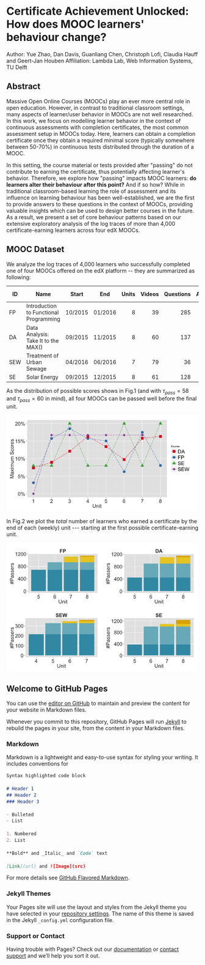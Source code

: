 # Certificate Achievement Unlocked: How does MOOC learners' behaviour change?

Author: Yue Zhao, Dan Davis, Guanliang Chen, Christoph Lofi, Claudia Hauff and Geert-Jan Houben
Affiliation: Lambda Lab, Web Information Systems, TU Delft

## Abstract
Massive Open Online Courses (MOOCs) play an ever more central role in open education. However, in contrast to traditional classroom settings, many aspects of learner/user behavior in MOOCs are not well researched. In this work, we focus on modelling learner behavior in the context of continuous assessments with completion certificates, the most common assessment setup in MOOCs today. Here, learners can obtain a completion certificate once they obtain a required minimal score (typically somewhere between 50-70%) in continuous tests distributed through the duration of a MOOC.

In this setting, the course material or tests provided after "passing" do not contribute to earning the certificate, thus potentially affecting learner's behavior. Therefore, we explore how "passing" impacts MOOC learners: **do learners alter their behaviour after this point?** And if so how? While in traditional classroom-based learning the role of assessment and its influence on learning behaviour has been well-established, we are the first to provide answers to these questions in the context of MOOCs, providing valuable insights which can be used to design better courses in the future. As a result, we present a set of core behaviour patterns based on our extensive exploratory analysis of the log traces of more than 4,000 certificate-earning learners across four edX MOOCs.

## MOOC Dataset
We analyze the log traces of 4,000 learners who successfully completed one of four MOOCs offered on the edX platform -- they are summarized as following:

| ID  | Name                                   | Start   | End     | Units | Videos | Questions | Attempts | Registered | Engaged | Passed | Compl Rate |
| --- | -------------------------------------- |:-------:|:-------:| -----:| ------:| ---------:| --------:| ----------:| -------:| ------:| ----------:|
| FP  | Introduction to Functional Programming | 10/2015 | 01/2016 |   8   |   39   |   285     |    1     |     25,188 | 9,900 | 1,143| 4.54%      |
| DA  | Data Analysis: Take It to the MAX()    | 09/2015 | 11/2015 |   8   |   60   |   137     |    2     |     23,813 | 9,780 | 1,156| 4.85%      |
| SEW | Treatment of Urban Sewage              | 04/2016 | 06/2016 |   7   |   79   |    36     |    1     |     11,006 | 2,589 |   361| 3.28%      |
| SE  | Solar Energy                           | 09/2015 | 12/2015 |   8   |   61   |   128     |   1 - 3  |     26,718 | 12,723| 1,346| 5.04%      |

As the distribution of possible scores shows in Fig.1 (and with $\tau_{pass}=58%$ and $\tau_{pass}=60%$ in mind), all four MOOCs can be passed well before the final unit.

![Figure1](images/fraction_scores_by_unit_in_4_courses_color.png)

In Fig.2 we plot the _total_ number of learners who earned a certificate by the end of each (weekly) unit  --- starting at the first possible certificate-earning unit.

![Figure2](images/passer_count_stacked_color.png)

## 

## Welcome to GitHub Pages

You can use the [editor on GitHub](https://github.com/Yue-ZHAO/umap2017/edit/master/index.md) to maintain and preview the content for your website in Markdown files.

Whenever you commit to this repository, GitHub Pages will run [Jekyll](https://jekyllrb.com/) to rebuild the pages in your site, from the content in your Markdown files.

### Markdown

Markdown is a lightweight and easy-to-use syntax for styling your writing. It includes conventions for

```markdown
Syntax highlighted code block

# Header 1
## Header 2
### Header 3

- Bulleted
- List

1. Numbered
2. List

**Bold** and _Italic_ and `Code` text

[Link](url) and ![Image](src)
```

For more details see [GitHub Flavored Markdown](https://guides.github.com/features/mastering-markdown/).

### Jekyll Themes

Your Pages site will use the layout and styles from the Jekyll theme you have selected in your [repository settings](https://github.com/Yue-ZHAO/umap2017/settings). The name of this theme is saved in the Jekyll `_config.yml` configuration file.

### Support or Contact

Having trouble with Pages? Check out our [documentation](https://help.github.com/categories/github-pages-basics/) or [contact support](https://github.com/contact) and we’ll help you sort it out.
